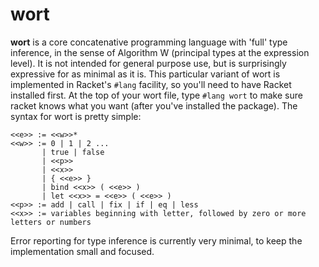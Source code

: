 wort
====

**wort** is a core concatenative programming language with 'full' type inference, in the sense of Algorithm W (principal types at the expression level). It is not intended for general purpose use, but is surprisingly expressive for as minimal as it is. This particular variant of wort is implemented in Racket's `#lang` facility, so you'll need to have Racket installed first. At the top of your wort file, type `#lang wort` to make sure racket knows what you want (after you've installed the package). The syntax for wort is pretty simple:

```
<<e>> := <<w>>*
<<w>> := 0 | 1 | 2 ...
       | true | false
       | <<p>>
       | <<x>>
       | { <<e>> }
       | bind <<x>> ( <<e>> )
       | let <<x>> = <<e>> ( <<e>> )
<<p>> := add | call | fix | if | eq | less
<<x>> := variables beginning with letter, followed by zero or more letters or numbers
```

Error reporting for type inference is currently very minimal, to keep the implementation small and focused.